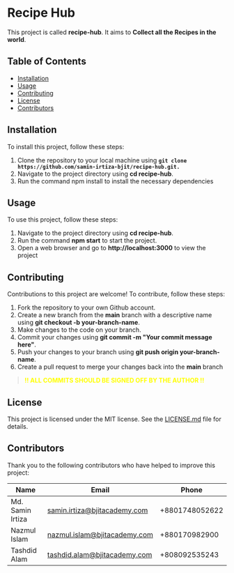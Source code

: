 # Recipe Hub

This project is called **recipe-hub**. It aims to **Collect all the Recipes in the world**.

## Table of Contents

- [<u>Installation</u>](#installation)
- [<u>Usage</u>](#usage)
- [<u>Contributing</u>](#contributing)
- [<u>License</u>](#license)
- [<u>Contributors</u>](#contributors)

## Installation
To install this project, follow these steps:
1. Clone the repository to your local machine using **`git clone https://github.com/samin-irtiza-bjit/recipe-hub.git.`**
2. Navigate to the project directory using **cd recipe-hub**.
3. Run the command npm install to install the necessary dependencies

## Usage
To use this project, follow these steps:
1. Navigate to the project directory using **cd recipe-hub**.
2. Run the command **npm start** to start the project.
3. Open a web browser and go to **http://localhost:3000** to view the project

## Contributing
Contributions to this project are welcome! To contribute, follow these steps:
1. Fork the repository to your own Github account.
2. Create a new branch from the **main** branch with a descriptive name using **git checkout -b your-branch-name**.
3. Make changes to the code on your branch.
4. Commit your changes using **git commit -m "Your commit message here"**.
5. Push your changes to your branch using **git push origin your-branch-name**.
6. Create a pull request to merge your changes back into the **main** branch

> **<span style="color:yellow">!! ALL COMMITS SHOULD BE SIGNED OFF BY THE AUTHOR !!</span>**

## License
This project is licensed under the MIT license. See the 
[LICENSE.md](./LICENSE.md) file for details.

## Contributors
Thank you to the following contributors who have helped to improve this project:

| Name        | Email           | Phone  |
| ------------- |-------------| -----|
| Md. Samin Irtiza| samin.irtiza@bjitacademy.com | +8801748052622 |
| Nazmul Islam | nazmul.islam@bjitacademy.com | +880170982900 |
| Tashdid Alam | tashdid.alam@bjitacademy.com | +808092535243 |